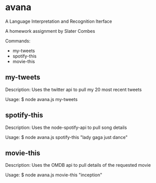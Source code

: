 # avana
A Language Interpretation and Recognition Iterface

A homework assignment by Slater Combes

Commands:
- my-tweets
- spotify-this
- movie-this


my-tweets
-------------
Description: Uses the twitter api to pull my 20 most recent tweets

Usage: $ node avana.js my-tweets


spotify-this
-------------
Description: Uses the node-spotify-api to pull song details

Usage: $ node avana.js spotify-this "lady gaga just dance"


movie-this
-------------
Description: Uses the OMDB api to pull details of the requested movie

Usage: $ node avana.js movie-this "inception"
